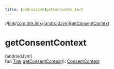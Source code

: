```yaml
---
title: [androidJvm]getConsentContext
---
```

//[link](../../index.html)/[com.tink.link](index.html)/[[androidJvm]getConsentContext]([android-jvm]get-consent-context.html)



# getConsentContext



[androidJvm]\
fun [Tink](../com.tink.core/[android-jvm]-tink/index.html).[getConsentContext]([android-jvm]get-consent-context.html)(): [ConsentContext](../com.tink.link.consent/[android-jvm]-consent-context/index.html)




